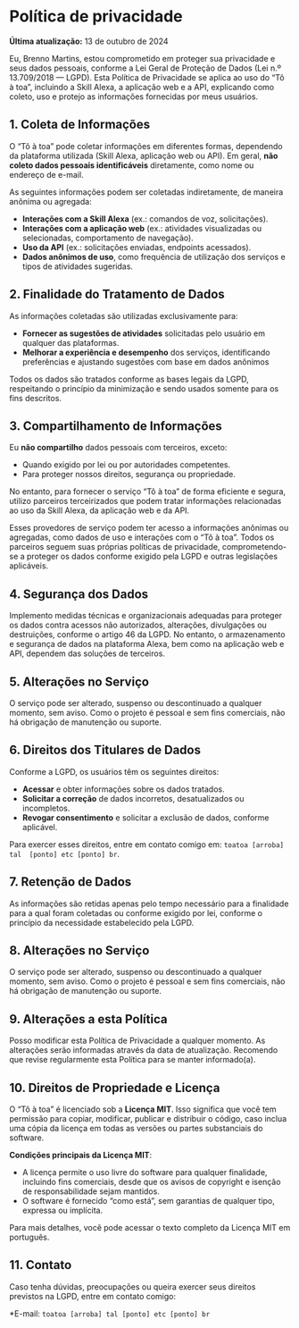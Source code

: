 # Política de privacidade

**Última atualização:** 13 de outubro de 2024

Eu, Brenno Martins, estou comprometido em proteger sua privacidade e seus 
dados pessoais, conforme a Lei Geral de Proteção de Dados (Lei n.º 13.709/2018 
— LGPD). Esta Política de Privacidade se aplica ao uso do “Tô à toa”, 
incluindo a Skill Alexa, a aplicação web e a API, explicando como coleto, uso 
e protejo as informações fornecidas por meus usuários.

## 1. Coleta de Informações

O “Tô à toa” pode coletar informações em diferentes formas, dependendo da 
plataforma utilizada (Skill Alexa, aplicação web ou API). Em geral, **não 
coleto dados pessoais identificáveis** diretamente, como nome ou endereço de 
e-mail.

As seguintes informações podem ser coletadas indiretamente, de maneira anônima 
ou agregada:

* **Interações com a Skill Alexa** (ex.: comandos de voz, solicitações).
* **Interações com a aplicação web** (ex.: atividades visualizadas ou 
selecionadas, comportamento de navegação).
* **Uso da API** (ex.: solicitações enviadas, endpoints acessados).
* **Dados anônimos de uso**, como frequência de utilização dos serviços e 
tipos de atividades sugeridas.

## 2. Finalidade do Tratamento de Dados

As informações coletadas são utilizadas exclusivamente para:

* **Fornecer as sugestões de atividades** solicitadas pelo usuário em qualquer 
das plataformas.
* **Melhorar a experiência e desempenho** dos serviços, identificando 
preferências e ajustando sugestões com base em dados anônimos

Todos os dados são tratados conforme as bases legais da LGPD, respeitando o 
princípio da minimização e sendo usados somente para os fins descritos.

## 3. Compartilhamento de Informações

Eu **não compartilho** dados pessoais com terceiros, exceto:

- Quando exigido por lei ou por autoridades competentes.
- Para proteger nossos direitos, segurança ou propriedade.

No entanto, para fornecer o serviço “Tô à toa” de forma eficiente e segura, 
utilizo parceiros terceirizados que podem tratar informações relacionadas ao 
uso da Skill Alexa, da aplicação web e da API.

Esses provedores de serviço podem ter acesso a informações anônimas ou 
agregadas, como dados de uso e interações com o “Tô à toa”. Todos os parceiros 
seguem suas próprias políticas de privacidade, comprometendo-se a proteger os 
dados conforme exigido pela LGPD e outras legislações aplicáveis.

## 4. Segurança dos Dados

Implemento medidas técnicas e organizacionais adequadas para proteger os dados 
contra acessos não autorizados, alterações, divulgações ou destruições, 
conforme o artigo 46 da LGPD. No entanto, o armazenamento e segurança de dados 
na plataforma Alexa, bem como na aplicação web e API, dependem das soluções de 
terceiros.

## 5. Alterações no Serviço

O serviço pode ser alterado, suspenso ou descontinuado a qualquer momento, sem 
aviso. Como o projeto é pessoal e sem fins comerciais, não há obrigação de 
manutenção ou suporte.

## 6. Direitos dos Titulares de Dados

Conforme a LGPD, os usuários têm os seguintes direitos:

* **Acessar** e obter informações sobre os dados tratados.
* **Solicitar a correção** de dados incorretos, desatualizados ou incompletos.
* **Revogar consentimento** e solicitar a exclusão de dados, conforme 
aplicável.

Para exercer esses direitos, entre em contato comigo em: `toatoa [arroba] tal 
[ponto] etc [ponto] br`.

## 7. Retenção de Dados

As informações são retidas apenas pelo tempo necessário para a finalidade para 
a qual foram coletadas ou conforme exigido por lei, conforme o princípio da 
necessidade estabelecido pela LGPD.

## 8. Alterações no Serviço

O serviço pode ser alterado, suspenso ou descontinuado a qualquer momento, sem 
aviso. Como o projeto é pessoal e sem fins comerciais, não há obrigação de 
manutenção ou suporte.

## 9. Alterações a esta Política

Posso modificar esta Política de Privacidade a qualquer momento. As alterações 
serão informadas através da data de atualização. Recomendo que revise 
regularmente esta Política para se manter informado(a).

## 10. Direitos de Propriedade e Licença

O “Tô à toa” é licenciado sob a **Licença MIT**. Isso significa que você tem 
permissão para copiar, modificar, publicar e distribuir o código, caso inclua 
uma cópia da licença em todas as versões ou partes substanciais do software.

**Condições principais da Licença MIT**:

* A licença permite o uso livre do software para qualquer finalidade, 
incluindo fins comerciais, desde que os avisos de copyright e isenção de 
responsabilidade sejam mantidos.
* O software é fornecido “como está”, sem garantias de qualquer tipo, expressa 
ou implícita.

Para mais detalhes, você pode acessar o texto completo da Licença MIT em 
português.

## 11. Contato

Caso tenha dúvidas, preocupações ou queira exercer seus direitos previstos na 
LGPD, entre em contato comigo:

*E-mail: `toatoa [arroba] tal [ponto] etc [ponto] br`
